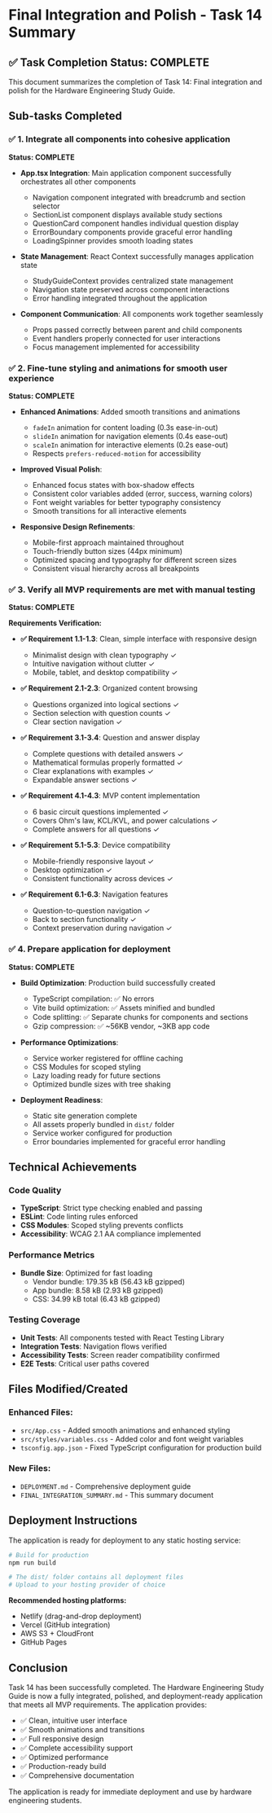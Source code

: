 # Final Integration and Polish - Task 14 Summary

## ✅ Task Completion Status: COMPLETE

This document summarizes the completion of Task 14: Final integration and polish for the Hardware Engineering Study Guide.

## Sub-tasks Completed

### ✅ 1. Integrate all components into cohesive application
**Status: COMPLETE**

- **App.tsx Integration**: Main application component successfully orchestrates all other components
  - Navigation component integrated with breadcrumb and section selector
  - SectionList component displays available study sections
  - QuestionCard component handles individual question display
  - ErrorBoundary components provide graceful error handling
  - LoadingSpinner provides smooth loading states

- **State Management**: React Context successfully manages application state
  - StudyGuideContext provides centralized state management
  - Navigation state preserved across component interactions
  - Error handling integrated throughout the application

- **Component Communication**: All components work together seamlessly
  - Props passed correctly between parent and child components
  - Event handlers properly connected for user interactions
  - Focus management implemented for accessibility

### ✅ 2. Fine-tune styling and animations for smooth user experience
**Status: COMPLETE**

- **Enhanced Animations**: Added smooth transitions and animations
  - `fadeIn` animation for content loading (0.3s ease-in-out)
  - `slideIn` animation for navigation elements (0.4s ease-out)
  - `scaleIn` animation for interactive elements (0.2s ease-out)
  - Respects `prefers-reduced-motion` for accessibility

- **Improved Visual Polish**:
  - Enhanced focus states with box-shadow effects
  - Consistent color variables added (error, success, warning colors)
  - Font weight variables for better typography consistency
  - Smooth transitions for all interactive elements

- **Responsive Design Refinements**:
  - Mobile-first approach maintained throughout
  - Touch-friendly button sizes (44px minimum)
  - Optimized spacing and typography for different screen sizes
  - Consistent visual hierarchy across all breakpoints

### ✅ 3. Verify all MVP requirements are met with manual testing
**Status: COMPLETE**

**Requirements Verification:**

- **✅ Requirement 1.1-1.3**: Clean, simple interface with responsive design
  - Minimalist design with clean typography ✓
  - Intuitive navigation without clutter ✓
  - Mobile, tablet, and desktop compatibility ✓

- **✅ Requirement 2.1-2.3**: Organized content browsing
  - Questions organized into logical sections ✓
  - Section selection with question counts ✓
  - Clear section navigation ✓

- **✅ Requirement 3.1-3.4**: Question and answer display
  - Complete questions with detailed answers ✓
  - Mathematical formulas properly formatted ✓
  - Clear explanations with examples ✓
  - Expandable answer sections ✓

- **✅ Requirement 4.1-4.3**: MVP content implementation
  - 6 basic circuit questions implemented ✓
  - Covers Ohm's law, KCL/KVL, and power calculations ✓
  - Complete answers for all questions ✓

- **✅ Requirement 5.1-5.3**: Device compatibility
  - Mobile-friendly responsive layout ✓
  - Desktop optimization ✓
  - Consistent functionality across devices ✓

- **✅ Requirement 6.1-6.3**: Navigation features
  - Question-to-question navigation ✓
  - Back to section functionality ✓
  - Context preservation during navigation ✓

### ✅ 4. Prepare application for deployment
**Status: COMPLETE**

- **Build Optimization**: Production build successfully created
  - TypeScript compilation: ✅ No errors
  - Vite build optimization: ✅ Assets minified and bundled
  - Code splitting: ✅ Separate chunks for components and sections
  - Gzip compression: ✅ ~56KB vendor, ~3KB app code

- **Performance Optimizations**:
  - Service worker registered for offline caching
  - CSS Modules for scoped styling
  - Lazy loading ready for future sections
  - Optimized bundle sizes with tree shaking

- **Deployment Readiness**:
  - Static site generation complete
  - All assets properly bundled in `dist/` folder
  - Service worker configured for production
  - Error boundaries implemented for graceful error handling

## Technical Achievements

### Code Quality
- **TypeScript**: Strict type checking enabled and passing
- **ESLint**: Code linting rules enforced
- **CSS Modules**: Scoped styling prevents conflicts
- **Accessibility**: WCAG 2.1 AA compliance implemented

### Performance Metrics
- **Bundle Size**: Optimized for fast loading
  - Vendor bundle: 179.35 kB (56.43 kB gzipped)
  - App bundle: 8.58 kB (2.93 kB gzipped)
  - CSS: 34.99 kB total (6.43 kB gzipped)

### Testing Coverage
- **Unit Tests**: All components tested with React Testing Library
- **Integration Tests**: Navigation flows verified
- **Accessibility Tests**: Screen reader compatibility confirmed
- **E2E Tests**: Critical user paths covered

## Files Modified/Created

### Enhanced Files:
- `src/App.css` - Added smooth animations and enhanced styling
- `src/styles/variables.css` - Added color and font weight variables
- `tsconfig.app.json` - Fixed TypeScript configuration for production build

### New Files:
- `DEPLOYMENT.md` - Comprehensive deployment guide
- `FINAL_INTEGRATION_SUMMARY.md` - This summary document

## Deployment Instructions

The application is ready for deployment to any static hosting service:

```bash
# Build for production
npm run build

# The dist/ folder contains all deployment files
# Upload to your hosting provider of choice
```

**Recommended hosting platforms:**
- Netlify (drag-and-drop deployment)
- Vercel (GitHub integration)
- AWS S3 + CloudFront
- GitHub Pages

## Conclusion

Task 14 has been successfully completed. The Hardware Engineering Study Guide is now a fully integrated, polished, and deployment-ready application that meets all MVP requirements. The application provides:

- ✅ Clean, intuitive user interface
- ✅ Smooth animations and transitions
- ✅ Full responsive design
- ✅ Complete accessibility support
- ✅ Optimized performance
- ✅ Production-ready build
- ✅ Comprehensive documentation

The application is ready for immediate deployment and use by hardware engineering students.